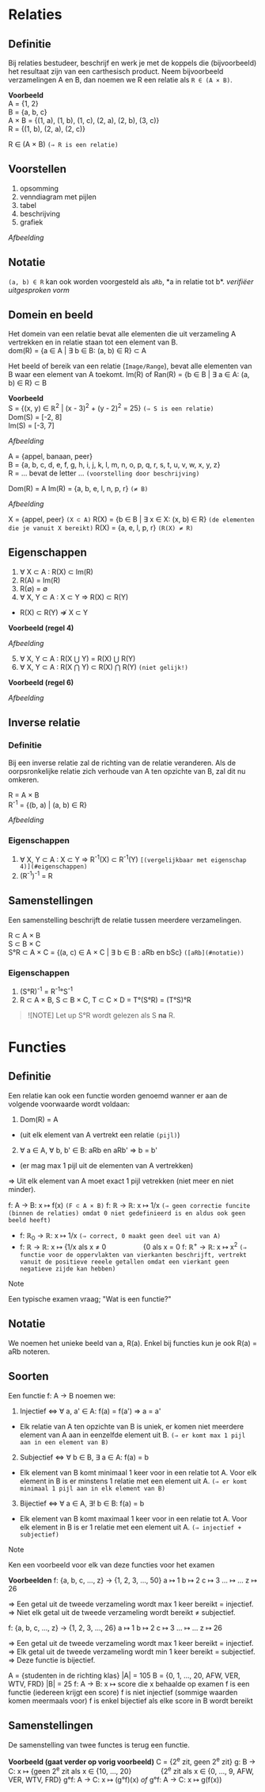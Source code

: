 # Relaties
## Definitie
Bij relaties bestudeer, beschrijf en werk je met de koppels die (bijvoorbeeld) het resultaat zijn van een carthesisch product. Neem bijvoorbeeld verzamelingen A en B, dan noemen we R een relatie als `R ∈ (A × B)`.

**Voorbeeld**  
A = {1, 2}  
B = {a, b, c}  
A × B = {(1, a), (1, b), (1, c), (2, a), (2, b), (3, c)}  
R = {(1, b), (2, a), (2, c)}  

R ∈ (A × B) `(⇒ R is een relatie)`

## Voorstellen
1. opsomming
2. venndiagram met pijlen
3. tabel
4. beschrijving
5. grafiek

_Afbeelding_

## Notatie 
`(a, b) ∈ R` kan ook worden voorgesteld als `aRb`, \*a in relatie tot b\*. _verifiëer uitgesproken vorm_

## Domein en beeld
Het domein van een relatie bevat alle elementen die uit verzameling A vertrekken en in relatie staan tot een element van B.  
dom(R) = {a ∈ A | ∃ b ∈ B: (a, b) ∈ R} ⊂ A

Het beeld of bereik van een relatie (`Image/Range`), bevat alle elementen van B waar een element van A toekomt.
Im(R) of Ran(R) = {b ∈ B | ∃ a ∈ A: (a, b) ∈ R} ⊂ B

**Voorbeeld**  
S = {(x, y) ∈ ℝ<sup>2</sup> | (x - 3)<sup>2</sup> + (y - 2)<sup>2</sup> = 25} `(⇒ S is een relatie)`  
Dom(S) = [-2, 8]  
Im(S) = [-3, 7]

_Afbeelding_

A = {appel, banaan, peer}  
B = {a, b, c, d, e, f, g, h, i, j, k, l, m, n, o, p, q, r, s, t, u, v, w, x, y, z}  
R = ... bevat de letter ... `(voorstelling door beschrijving)`

Dom(R) = A
Im(R) = {a, b, e, l, n, p, r} `(≠ B)`

_Afbeelding_

X = {appel, peer} `(X ⊂ A)`
R(X) = {b ∈ B | ∃ x ∈ X: (x, b) ∈ R} `(de elementen die je vanuit X bereikt)`
R(X) = {a, e, l, p, r} `(R(X) ≠ R)`

## Eigenschappen
1. ∀ X ⊂ A : R(X) ⊂ Im(R)
2. R(A) = Im(R)
3. R(∅) = ∅
4. ∀ X, Y ⊂ A : X ⊂ Y ⇒ R(X) ⊂ R(Y)
  - R(X) ⊂ R(Y) ⇏ X ⊂ Y

**Voorbeeld (regel 4)**

_Afbeelding_

5. ∀ X, Y ⊂ A : R(X ⋃ Y) = R(X) ⋃ R(Y)
6. ∀ X, Y ⊂ A : R(X ⋂ Y) ⊂ R(X) ⋂ R(Y) `(niet gelijk!)` 

**Voorbeeld (regel 6)**

_Afbeelding_

## Inverse relatie
### Definitie
Bij een inverse relatie zal de richting van de relatie veranderen. Als de oorpsronkelijke relatie zich verhoude van A ten opzichte van B, zal dit nu omkeren.

R = A × B  
R<sup>-1</sup> = {(b, a) | (a, b) ∈ R}

_Afbeelding_

### Eigenschappen
1. ∀ X, Y ⊂ A : X ⊂ Y ⇒ R<sup>-1</sup>(X) ⊂ R<sup>-1</sup>(Y) `[(vergelijkbaar met eigenschap 4)](#eigenschappen)`
2. (R<sup>-1</sup>)<sup>-1</sup> = R

## Samenstellingen
Een samenstelling beschrijft de relatie tussen meerdere verzamelingen.

R ⊂ A × B  
S ⊂ B × C  
S°R ⊂ A × C = {(a, c) ∈ A × C | ∃ b ∈ B : aRb en bSc} `([aRb](#notatie))`

### Eigenschappen
1. (S°R)<sup>-1</sup> = R<sup>-1</sup>°S<sup>-1</sup>
2. R ⊂ A × B, S ⊂ B × C, T ⊂ C × D = T°(S°R) = (T°S)°R

> ![NOTE]
> Let up S°R wordt gelezen als S __na__ R.

# Functies
## Definitie
Een relatie kan ook een functie worden genoemd wanner er aan de volgende voorwaarde wordt voldaan:
1. Dom(R) = A 
  - (uit elk element van A vertrekt een relatie `(pijl)`)
2. ∀ a ∈ A, ∀ b, b' ∈ B: aRb en aRb' ⇒ b = b'
  - (er mag max 1 pijl uit de elementen van A vertrekken)

⇒ Uit elk element van A moet exact 1 pijl vetrekken (niet meer en niet minder).

f: A → B: x ↦ f(x) `(F ⊂ A × B)`
f: ℝ → ℝ: x ↦ 1/x `(⇒ geen correctie funcite (binnen de relaties) omdat 0 niet gedefinieerd is en aldus ook geen beeld heeft)`
- f: ℝ<sub>0</sub> → ℝ: x ↦ 1/x `(⇒ correct, 0 maakt geen deel uit van A)`
- f: ℝ → ℝ: x ↦ {1/x als x ≠ 0
&nbsp;&nbsp;&nbsp;&nbsp;&nbsp;&nbsp;&nbsp;&nbsp;&nbsp;&nbsp;&nbsp;&nbsp;&nbsp;&nbsp;&nbsp;&nbsp;&nbsp;&nbsp;{0 als x = 0
f: ℝ<sup>+</sup> → ℝ: x ↦ x<sup>2</sup> `(⇒ functie voor de oppervlakten van vierkanten beschrijft, vertrekt vanuit de positieve reeele getallen omdat een vierkant geen negatieve zijde kan hebben)` 

> [!NOTE]
> Een typische examen vraag; "Wat is een functie?"

## Notatie
We noemen het unieke beeld van a, R(a). Enkel bij functies kun je ook R(a) = aRb noteren.

## Soorten
Een functie f: A → B noemen we:
1. Injectief ⇔ ∀ a, a' ∈ A: f(a) = f(a') ⇒ a = a'
  - Elk relatie van A ten opzichte van B is uniek, er komen niet meerdere element van A aan in eenzelfde element uit B. `(⇒ er komt max 1 pijl aan in een element van B)`
2. Subjectief ⇔ ∀ b ∈ B, ∃ a ∈ A: f(a) = b
  - Elk element van B komt minimaal 1 keer voor in een relatie tot A. Voor elk element in B is er minstens 1 relatie met een element uit A. `(⇒ er komt minimaal 1 pijl aan in elk element van B)` 
3. Bijectief ⇔ ∀ a ∈ A, ∃! b ∈ B: f(a) = b
  - Elk element van B komt maximaal 1 keer voor in een relatie tot A. Voor elk element in B is er 1 relatie met een element uit A. `(⇒ injectief + subjectief)`

> [!NOTE]
> Ken een voorbeeld voor elk van deze functies voor het examen

**Voorbeelden**
f: {a, b, c, ..., z} → {1, 2, 3, ..., 50}
a ↦ 1
b ↦ 2
c ↦ 3
... ↦ ...
z ↦ 26

⇒ Een getal uit de tweede verzameling wordt max 1 keer bereikt = injectief.
⇒ Niet elk getal uit de tweede verzameling wordt bereikt ≠ subjectief.

f: {a, b, c, ..., z} → {1, 2, 3, ..., 26}
a ↦ 1
b ↦ 2
c ↦ 3
... ↦ ...
z ↦ 26

⇒ Een getal uit de tweede verzameling wordt max 1 keer bereikt = injectief.
⇒ Elk getal uit de tweede verzameling wordt min 1 keer bereikt = subjectief.
⇒ Deze functie is bijectief.

A = {studenten in de richting klas} |A| = 105
B = {0, 1, ..., 20, AFW, VER, WTV, FRD} |B| = 25
f: A → B: x ↦ score die x behaalde op examen
f is een functie (iedereen krijgt een score)
f is niet injectief (sommige waarden komen meermaals voor)
f is enkel bijectief als elke score in B wordt bereikt

## Samenstellingen
De samenstelling van twee functes is terug een functie.

**Voorbeeld (gaat verder op vorig voorbeeld)**
C = {2<sup>e</sup> zit, geen 2<sup>e</sup> zit}
g: B → C: x ↦ {geen 2<sup>e</sup> zit als x ∈ {10, ..., 20}
&nbsp;&nbsp;&nbsp;&nbsp;&nbsp;&nbsp;&nbsp;&nbsp;&nbsp;&nbsp;&nbsp;&nbsp;&nbsp;&nbsp;{2<sup>e</sup> zit als x ∈ {0, ..., 9, AFW, VER, WTV, FRD}
g°f: A → C: x ↦ (g°f)(x) _of_ g°f: A → C: x ↦ g(f(x)) 